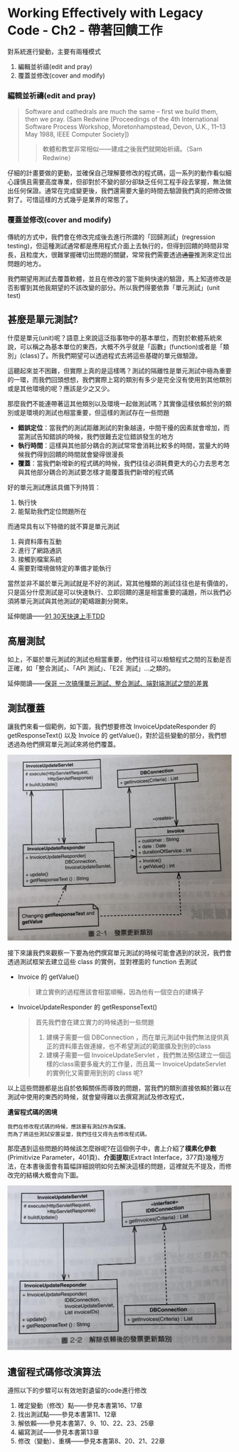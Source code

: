 # Working Effectively with Legacy Code - Ch2 - 帶著回饋工作

對系統進行變動，主要有兩種模式

1. 編輯並祈禱(edit and pray)
2. 覆蓋並修改(cover and modify)

### 編輯並祈禱(edit and pray)

> Software and cathedrals are much the same – first we build them, then we pray. 
> (Sam Redwine [Proceedings of the 4th International Software Process Workshop, Moretonhampstead, Devon, U.K., 11–13 May 1988, IEEE Computer Society])
>> 軟體和教堂非常相似——建成之後我們就開始祈禱。（Sam Redwine）

仔細的計畫要做的更動，並確保自己理解要修改的程式碼，這一系列的動作看似細心謹慎且需要高度專業，但卻對於不變的部分卻缺乏任何工程手段去掌握，無法做出任何保證。通常在完成變更後，我們還需要大量的時間去驗證我們真的把修改做對了。可惜這樣的方式幾乎是業界的常態了。

### 覆蓋並修改(cover and modify)

傳統的方式中，我們會在修改完成後去進行所謂的「回歸測試」(regression testing)，但這種測試通常都是應用程式介面上去執行的，但得到回饋的時間非常長，且粒度大，很難掌握確切出問題的關鍵，常常我們需要透過~~通靈~~推測來定位出問題的地方。

我們期望用測試去覆蓋軟體，並且在修改的當下能夠快速的驗證，馬上知道修改是否影響到其他我期望的不該改變的部分。所以我們得要依靠「單元測試」(unit test)

## 甚麼是單元測試?

什麼是單元(unit)呢？語意上來說這泛指事物中的基本單位，而對於軟體系統來說，可以稱之為基本單位的東西，大概不外乎就是「函數」(function)或者是「類別」(class)了。所我們期望可以透過程式去將這些基礎的單元做驗證。

這聽起來並不困難，但實際上真的是這樣嗎？測試的隔離性是單元測試中極為重要的一環，而我們回頭想想，我們實際上寫的類別有多少是完全沒有使用到其他類別或是其他環境的呢？應該是少之又少。

那麼我們不能連帶著這其他類別以及環境一起做測試嗎？其實像這樣依賴於別的類別或是環境的測試也相當重要，但這樣的測試存在一些問題

- **錯誤定位**：當我們的測試距離測試的對象越遠，中間干擾的因素就會增加，而當測試告知錯誤的時候，我們很難去定位錯誤發生的地方
- **執行時間**：這樣與其他部分耦合的測試常常會消耗比較多的時間，當量大的時候我們得到回饋的時間就會變得很漫長
- **覆蓋**：當我們新增新的程式碼的時候，我們往往必須耗費更大的心力去思考怎與其他部分耦合的測試要怎樣才能覆蓋我們新增的程式碼

好的單元測試應該具備下列特質：

1. 執行快
2. 能幫助我們定位問題所在

而通常具有以下特徵的就不算是單元測試

1. 與資料庫有互動
2. 進行了網路通訊
3. 接觸到檔案系統
4. 需要對環境做特定的準備才能執行

當然並非不屬於單元測試就是不好的測試，寫其他種類的測試往往也是有價值的，只是區分什麼測試是可以快速執行、立即回饋的還是相當重要的議題，所以我們必須將單元測試與其他測試的範疇跟劃分開來。

延伸閱讀——[91 30天快速上手TDD](https://www.dotblogs.com.tw/hatelove/2013/01/11/learning-tdd-in-30-days-catalog-and-reference)

## 高層測試

如上，不屬於單元測試的測試也相當重要，他們往往可以檢驗程式之間的互動是否正確，如「整合測試」、「API 測試」、「E2E 測試」...之類的。

延伸閱讀——[保哥 一次搞懂單元測試、整合測試、端對端測試之間的差異
](https://blog.miniasp.com/post/2019/02/18/Unit-testing-Integration-testing-e2e-testing)

## 測試覆蓋

讓我們來看一個範例，如下圖，我們想要修改 InvoiceUpdateResponder 的 getResponseText() 以及 Invoice 的 getValue()，對於這些變動的部分，我們想透過為他們撰寫單元測試來將他們覆蓋。

![](/WorkingEffectivelyWithLegacyCode/resource/2-1.jpg)


接下來讓我們來觀察一下要為他們撰寫單元測試的時候可能會遇到的狀況，我們會透過測試框架去建立這些 class 的實例，並對裡面的 function 去測試

- Invoice 的 getValue()
    > 建立實例的過程應該會相當順暢，因為他有一個空白的建構子
- InvoiceUpdateResponder 的 getResponseText()
    > 首先我們會在建立實力的時候遇到一些問題
    > 1. 建構子需要一個 DBConnection ，而在單元測試中我們無法提供真正的資料庫去做連線，也不希望測試的範圍擴及到別的class
    > 2. 建構子需要一個 InvoiceUpdateServlet ，我們無法預估建立一個這樣的class需要多龐大的工作量，而且萬一 InvoiceUpdateServlet 的實例化又需要用到別的 class 呢?

以上這些問題都是出自於依賴關係而導致的問題，當我們的類別直接依賴於難以在測試中使用的東西的時候，就會變得難以去撰寫測試及修改程式，


**遺留程式碼的困境**
```
我們在修改程式碼的時候，應該要有測試作為保護。
而為了將這些測試安置妥當，我們往往又得先去修改程式碼。
```

那麼遇到這些問題的時候該怎麼辦呢?在這個例子中，書上介紹了**樸素化參數**(Primitivize Parameter，401頁)、**介面提取**(Extract Interface，377頁)幾種方法，在本書後面會有篇幅詳細說明如何去解決這樣的問題，這裡就先不提及，而修改完的結構大概會向下圖。

![](/WorkingEffectivelyWithLegacyCode/resource/2-2.jpg)

## 遺留程式碼修改演算法

遵照以下的步驟可以有效地對遺留的code進行修改

1. 確定變動（修改）點——參見本書第16、17章
2. 找出測試點——參見本書第11、12章
3. 解依賴——參見本書第7、9、10、22、23、25章
4. 編寫測試——參見本書第13章
5. 修改（變動）、重構——參見本書第8、20、21、22章
